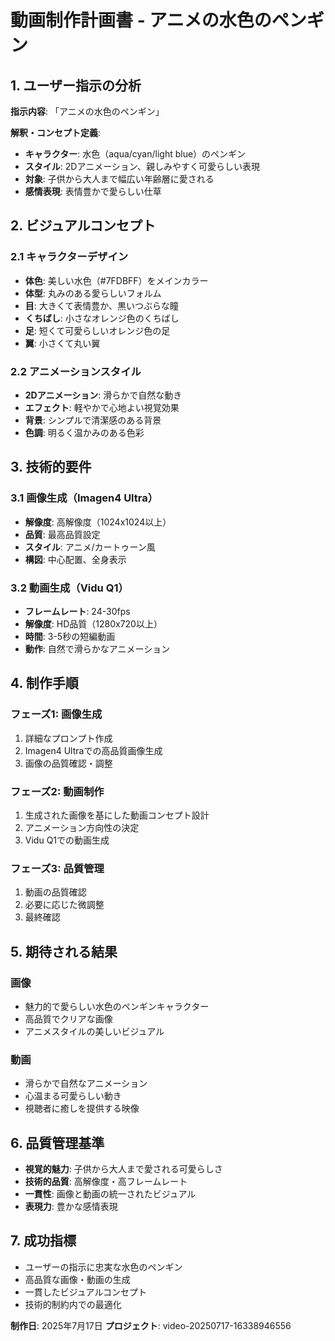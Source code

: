 # 動画制作計画書 - アニメの水色のペンギン

## 1. ユーザー指示の分析

**指示内容**: 「アニメの水色のペンギン」

**解釈・コンセプト定義**:
- **キャラクター**: 水色（aqua/cyan/light blue）のペンギン
- **スタイル**: 2Dアニメーション、親しみやすく可愛らしい表現
- **対象**: 子供から大人まで幅広い年齢層に愛される
- **感情表現**: 表情豊かで愛らしい仕草

## 2. ビジュアルコンセプト

### 2.1 キャラクターデザイン
- **体色**: 美しい水色（#7FDBFF）をメインカラー
- **体型**: 丸みのある愛らしいフォルム
- **目**: 大きくて表情豊か、黒いつぶらな瞳
- **くちばし**: 小さなオレンジ色のくちばし
- **足**: 短くて可愛らしいオレンジ色の足
- **翼**: 小さくて丸い翼

### 2.2 アニメーションスタイル
- **2Dアニメーション**: 滑らかで自然な動き
- **エフェクト**: 軽やかで心地よい視覚効果
- **背景**: シンプルで清潔感のある背景
- **色調**: 明るく温かみのある色彩

## 3. 技術的要件

### 3.1 画像生成（Imagen4 Ultra）
- **解像度**: 高解像度（1024x1024以上）
- **品質**: 最高品質設定
- **スタイル**: アニメ/カートゥーン風
- **構図**: 中心配置、全身表示

### 3.2 動画生成（Vidu Q1）
- **フレームレート**: 24-30fps
- **解像度**: HD品質（1280x720以上）
- **時間**: 3-5秒の短編動画
- **動作**: 自然で滑らかなアニメーション

## 4. 制作手順

### フェーズ1: 画像生成
1. 詳細なプロンプト作成
2. Imagen4 Ultraでの高品質画像生成
3. 画像の品質確認・調整

### フェーズ2: 動画制作
1. 生成された画像を基にした動画コンセプト設計
2. アニメーション方向性の決定
3. Vidu Q1での動画生成

### フェーズ3: 品質管理
1. 動画の品質確認
2. 必要に応じた微調整
3. 最終確認

## 5. 期待される結果

### 画像
- 魅力的で愛らしい水色のペンギンキャラクター
- 高品質でクリアな画像
- アニメスタイルの美しいビジュアル

### 動画
- 滑らかで自然なアニメーション
- 心温まる可愛らしい動き
- 視聴者に癒しを提供する映像

## 6. 品質管理基準

- **視覚的魅力**: 子供から大人まで愛される可愛らしさ
- **技術的品質**: 高解像度・高フレームレート
- **一貫性**: 画像と動画の統一されたビジュアル
- **表現力**: 豊かな感情表現

## 7. 成功指標

- ユーザーの指示に忠実な水色のペンギン
- 高品質な画像・動画の生成
- 一貫したビジュアルコンセプト
- 技術的制約内での最適化

**制作日**: 2025年7月17日
**プロジェクト**: video-20250717-16338946556